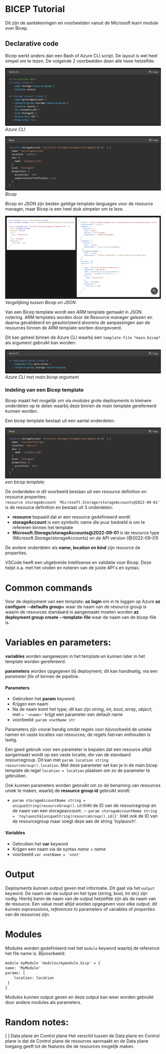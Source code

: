 # BICEP Tutorial

Dit zijn de aantekeningen en voorbeelden vanuit de Microsoft learn module over Bicep.


## Declarative code

Bicep werkt anders dan een Bash of Azure CLI script.
De layout is wel heel simpel om te lezen.
De volgende 2 voorbeelden doen alle twee hetzelfde:

![Voorbeeld van een Azure CLI script](/00_includes/IaC/MSL_example_1.png)  
*Azure CLI*

![Voorbeeld van een Bicep script](/00_includes/IaC/MSL_example_2.png)  
*Bicep*

Bicep en JSON zijn beiden geldige template languages voor de resource manager, maar Bicep is een heel stuk simpeler om te leze. 

![Vergelijking tussen Bicep en JSON](/00_includes/IaC/MSL_example_4.png)
*Vergelijking tussen Bicep en JSON*

Van een Bicep template wordt een ARM template gemaakt in JSON notering.
ARM templates worden door de Resource manager gelezen en daarna gevalideerd en geautorizeerd alvorens de aanpassingen aan de resources binnen de ARM template worden doorgevoerd.

Dit kan geheel binnen de Azure CLI waarbij een ```template-file *main.bicep*```  als argument gebruikt kan worden:

![Azure CLI met main.bicep argument](/00_includes/IaC/MSL_example_3.png)
*Azure CLI met main.bicep argument*

### Indeling van een Bicep template

Bicep maakt het mogelijk om via *modules* grote deployments in kleinere onderdelen op te delen waarbij deze binnen de main template gerefereerd kunnen worden.


Een bicep template bestaat uit een aantal onderdelen:

![Een bicep template](/00_includes/IaC/MSL_example_5.png)
*een bicep template*

De onderdelen in dit voorbeeld bestaan uit een resource definition en resource properties:  
```resource storageAccount 'Microsoft.Storage/storageAccounts@2022-09-01'``` is de resource definition en bestaat uit 3 onderdelen:
- **resource** bepaald dat er een resource gedefinieerd wordt.  
- **storageAccount** is een symbolic name die puur bedoeld is om te refereren binnen het template  
- **Microsoft.Storage/storageAccounts@2022-09-01** is de resource type (Microsoft.Storage/storageAccounts) en de API version (@2022-09-01)

De andere onderdelen als **name, location en kind** zijn resource de properties.

VSCode heeft een uitgebreide Intellisense en validatie voor Bicep. Deze helpt o.a. met het vinden en noteren van de juiste API's en syntax.


# Common commands
Voor de deployment van een template:
**az login** om in te loggen op Azure
**az configure --defaults group=<resource group>** waar <resource group> de naam van de resource group is waarin de resources standaard in aangemaakt moeten worden
**az deployment group create --template-file <file>** waar <file> de naam van de bicep-file is.

# Variables en parameters:
**variables** worden aangewezen in het template en kunnen later in het template worden gerefereerd. 

**parameters** worden opgegeven bij deployment; dit kan handmatig, via een *parameter file* of binnen de pipeline.   

#### Parameters
- Gebruiken het **param** keyword.
- Krijgen een naam
- Na de naam komt het type; dit kan zijn *string*, *int*, *bool*, *array*, *object*; met ```= '<name>'``` krijgt een parameter een default name 
- voorbeeld: ```param vnetName str```

Parameters zijn vooral handig omdat regels voor bijvoorbeeld de unieke namen en vaste locaties van resources; de regels hiervan onthouden is lastig. 

Een goed gebruik voor een parameter is bepalen dat een resource altijd aangemaakt wordt op een vaste locatie; die van de standaard resourcegroup. Dit kan met ```param location string resourceGroup().location```. Met deze parameter set kan je in de main.bicep template de regel ```location = location``` plaatsen om zo de parameter te gebruiken.

Ook kunnen parameters worden gebruikt om zo de benaming van resources uniek te maken, waarbij de **resource group id** gebruikt wordt:  
-  ```param storageAccountName string = uniqueString(resourceGroup().id)```linkt de ID van de resourcegroup en de naam van een storageaccount.
-- ```param storageAccountName string = 'toylaunch${uniqueString(resourceGroup().id)}'``` linkt ook de ID van de resourcegroup maar voegt deze aan de string 'toylaunch'. 


#### Variables
- Gebruiken het **var** keyword
- Krijgen een naam via de syntax *name = name* 
- voorbeeld ```var vnetName = 'vnet'```

# Output
Deployments kunnen output geven met informatie. 
Dit gaat via het ```output``` keyword.
De naam van de output en het type (string, bool, int etc) zijn nodig. Hierbij kanm de naam van de output hetzelfde zijn als de naam van de resource.
Een value moet altijd worden opgegeven voor elke output; dit kunnen *expresssions*, *references* to parameters of variables of *properties* van de resources zijn.

# Modules
Modules worden gedefinieerd met het ```module``` keyword waarbij de reference het file name is. Bijvoorbeeld:
```
module myModule 'modules/mymodule.bicp' = {
name: 'MyModule'
params: {
    location: location
 }
}
```

Modules kunnen output geven en deze output kan weer worden gebruikt door andere modules als parameters.

# Random notes:
[ ] Data plane en Control plane
Het verschil tussen de Data plane en Control plane is dat de Control plane de resources aanmaakt en de Data plane toegang geeft tot de features die de resources mogelijk maken. 